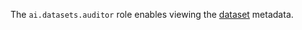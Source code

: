 The `ai.datasets.auditor` role enables viewing the [dataset](../../../ai-studio/dataset/api-ref/grpc/index.md) metadata.

